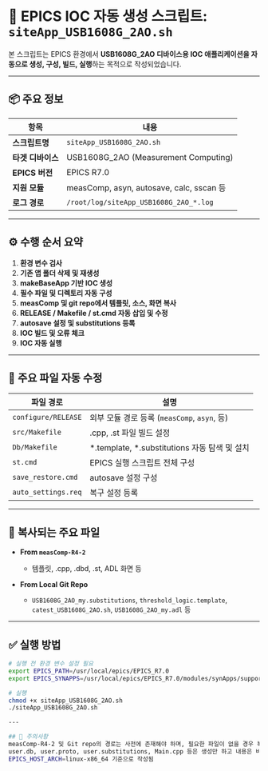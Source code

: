 # 🧰 EPICS IOC 자동 생성 스크립트: `siteApp_USB1608G_2AO.sh`

본 스크립트는 EPICS 환경에서 **USB1608G_2AO 디바이스용 IOC 애플리케이션을 자동으로 생성, 구성, 빌드, 실행**하는 목적으로 작성되었습니다.

---

## 📦 주요 정보

| 항목 | 내용 |
|------|------|
| **스크립트명** | `siteApp_USB1608G_2AO.sh` |
| **타겟 디바이스** | USB1608G_2AO (Measurement Computing) |
| **EPICS 버전** | EPICS R7.0 |
| **지원 모듈** | measComp, asyn, autosave, calc, sscan 등 |
| **로그 경로** | `/root/log/siteApp_USB1608G_2AO_*.log` |

---

## ⚙️ 수행 순서 요약

1. **환경 변수 검사**
2. **기존 앱 폴더 삭제 및 재생성**
3. **makeBaseApp 기반 IOC 생성**
4. **필수 파일 및 디렉토리 자동 구성**
5. **measComp 및 git repo에서 템플릿, 소스, 화면 복사**
6. **RELEASE / Makefile / st.cmd 자동 삽입 및 수정**
7. **autosave 설정 및 substitutions 등록**
8. **IOC 빌드 및 오류 체크**
9. **IOC 자동 실행**


---

## 📁 주요 파일 자동 수정

| 파일 경로 | 설명 |
|-----------|------|
| `configure/RELEASE` | 외부 모듈 경로 등록 (`measComp`, `asyn`, 등) |
| `src/Makefile` | .cpp, .st 파일 빌드 설정 |
| `Db/Makefile` | *.template, *.substitutions 자동 탐색 및 설치 |
| `st.cmd` | EPICS 실행 스크립트 전체 구성 |
| `save_restore.cmd` | autosave 설정 구성 |
| `auto_settings.req` | 복구 설정 등록 |

---

## 🔄 복사되는 주요 파일

- **From `measComp-R4-2`**
  - 템플릿, .cpp, .dbd, .st, ADL 화면 등

- **From Local Git Repo**
  - `USB1608G_2AO_my.substitutions`, `threshold_logic.template`, `catest_USB1608G_2AO.sh`, `USB1608G_2AO_my.adl` 등

---

## ✅ 실행 방법

```bash
# 실행 전 환경 변수 설정 필요
export EPICS_PATH=/usr/local/epics/EPICS_R7.0
export EPICS_SYNAPPS=/usr/local/epics/EPICS_R7.0/modules/synApps/support

# 실행
chmod +x siteApp_USB1608G_2AO.sh
./siteApp_USB1608G_2AO.sh

---

## 📝 주의사항
measComp-R4-2 및 Git repo의 경로는 사전에 존재해야 하며, 필요한 파일이 없을 경우 복사 오류 발생 가능
user.db, user.proto, user.substitutions, Main.cpp 등은 생성만 하고 내용은 비워두므로 수동 작성 필요
EPICS_HOST_ARCH=linux-x86_64 기준으로 작성됨